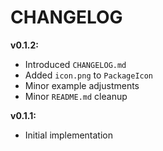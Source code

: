 # CHANGELOG

**v0.1.2:**
- Introduced `CHANGELOG.md`
- Added `icon.png` to `PackageIcon`
- Minor example adjustments
- Minor `README.md` cleanup

**v0.1.1:**
- Initial implementation